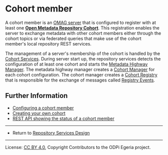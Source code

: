 <!-- SPDX-License-Identifier: CC-BY-4.0 -->
<!-- Copyright Contributors to the ODPi Egeria project. -->


# Cohort member

A cohort member is an [OMAG server](../../admin-services/docs/concepts/omag-server.md) that is configured to register
with at least one **[Open Metadata Repository Cohort](open-metadata-repository-cohort.md)**.
This registration enables the server to exchange metadata with other cohort members either through the
cohort topics or via federated queries that make use of the cohort member's local repository REST services.

The management of a server's membership of the cohort is handled by the
[Cohort Services](subsystem-descriptions/cohort-services.md).
During server start up, the repository services detects the configuration of at least one cohort and starts
the [Metadata Highway Manager](component-descriptions/metadata-highway-manager.md).
The metadata highway manager creates a [Cohort Manager](component-descriptions/cohort-manager.md) for
each cohort configuration.
The cohort manager creates a [Cohort Registry](component-descriptions/cohort-registry.md) that is responsible for the
exchange of messages called [Registry Events](event-descriptions/registry-events.md).


## Further Information

* [Configuring a cohort member](../../admin-services/docs/concepts/cohort-member.md)
* [Creating your own cohort](../../../open-metadata-publication/website/solutions/metadata-server-exchange)
* [REST API showing the status of a cohort member](component-descriptions/omrs-rest-services.md)

----
* Return to [Repository Services Design](.)

----
License: [CC BY 4.0](https://creativecommons.org/licenses/by/4.0/),
Copyright Contributors to the ODPi Egeria project.

